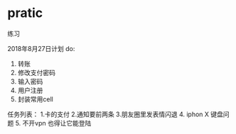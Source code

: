 # pratic
练习

2018年8月27日计划
do:
1. 转账
2. 修改支付密码
3. 输入密码
4. 用户注册
5. 封装常用cell 

任务列表：
1.卡的支付
2.通知要前两条
3.朋友圈里发表情闪退
4. iphon X 键盘问题
5. 不开vpn 也得让它能登陆






